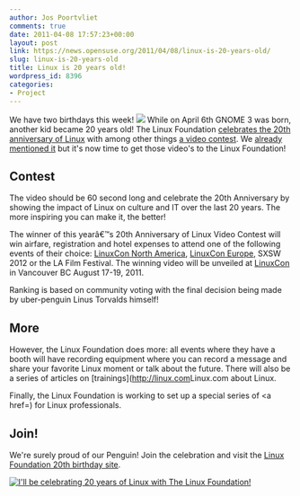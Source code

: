 ```yaml
---
author: Jos Poortvliet
comments: true
date: 2011-04-08 17:57:23+00:00
layout: post
link: https://news.opensuse.org/2011/04/08/linux-is-20-years-old/
slug: linux-is-20-years-old
title: Linux is 20 years old!
wordpress_id: 8396
categories:
- Project
---
```


We have two birthdays this week!
[![](http://www.linuxfoundation.org/20th/images/linux20infographic.png)](http://www.linuxfoundation.org/20th/images/linux20infographic.png)
While on April 6th GNOME 3 was born, another kid became 20 years old! The Linux Foundation [celebrates the 20th anniversary of Linux](http://www.linuxfoundation.org/20th/) with among other things [a video contest](http://video.linux.com/categories/video-contests/20th-anniversary-linux-video-contest). We [already mentioned it](http://news.opensuse.org/2011/03/25/linux-foundation-20th-anniversary-of-linux-campaign-and-video-contest/) but it's now time to get those video's to the Linux Foundation!<!-- more -->


## Contest


The video should be 60 second long and celebrate the 20th Anniversary by showing the impact of Linux on culture and IT over the last 20 years. The more inspiring you can make it, the better!

The winner of this yearâ€™s 20th Anniversary of Linux Video Contest will  win airfare, registration and hotel expenses to attend one of the  following events of their choice: [LinuxCon North America](http://events.linuxfoundation.org/events/linuxcon), [LinuxCon Europe](http://events.linuxfoundation.org/events/linuxcon-europe), SXSW 2012 or the LA Film Festival. The winning video will be unveiled at [LinuxCon](http://events.linuxfoundation.org/events/linuxcon) in Vancouver BC August 17-19, 2011.

Ranking is based on community voting with the final decision being made by uber-penguin Linus Torvalds himself!



## More


However, the Linux Foundation does more: all events where they have a booth will have recording equipment where you can record a message and share your favorite Linux moment or talk about the future. There will also be a series of articles on [trainings](http://linux.com</a>Linux.com</a> about Linux.

Finally, the Linux Foundation is working to set up a special series of <a href=) for Linux professionals.



## Join!


We're surely proud of our Penguin! Join the celebration and visit the [Linux Foundation 20th birthday site](http://www.linuxfoundation.org/20th/).

[![I'll be celebrating 20 years of Linux with The Linux Foundation!](http://www.linuxfoundation.org/20th/images/lf_linux20_webbadge.png)](http://www.linuxfoundation.org/20th)
